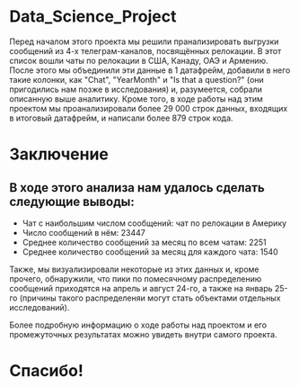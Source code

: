 # Data_Science_Project
Перед началом этого проекта мы решили пранализировать выгрузки сообщений из 4-х телеграм-каналов, посвящённых релокации. В этот список вошли чаты по релокации в США, Канаду, ОАЭ и Армению. После этого мы объединили эти данные в 1 датафрейм, добавили в него такие колонки, как "Chat", "YearMonth" и "Is that a question?" (они пригодились нам позже в исследования) и, разумеется, собрали описанную выше аналитику. Кроме того, в ходе работы над этим проектом мы проанализировали более 29 000 строк данных, входящих в итоговый датафрейм, и написали более 879 строк кода. 

# Заключение
## В ходе этого анализа нам удалось сделать следующие выводы:
*   Чат с наибольшим числом сообщений: чат по релокации в Америку
*   Число сообщений в нём: 23447
*   Среднее количество сообщений за месяц по всем чатам: 2251
*   Среднее количество сообщений за месяц для каждого чата: 1540

Также, мы визуализировали некоторые из этих данных и, кроме прочего, обнаружили, что пики по помесячному распределению сообщений приходятся на апрель и август 24-го, а также на январь 25-го (причины такого распределеняи могут стать объектами отдельных исследований). 

Более подробную информацию о ходе работы над проектом и его промежуточных результатах можно увидеть внутри самого проекта.

# Спасибо!
